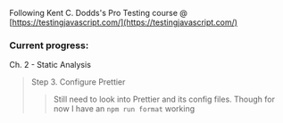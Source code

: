 
Following Kent C. Dodds's Pro Testing course @ [https://testingjavascript.com/](https://testingjavascript.com/)

### Current progress:

Ch. 2 - Static Analysis

> Step 3. Configure Prettier
> > Still need to look into Prettier and its config files. Though for now I have an `npm run format` working
